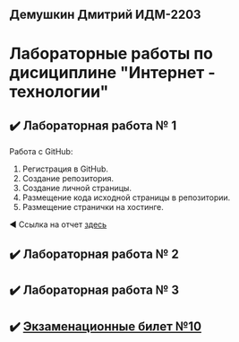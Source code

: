## Демушкин Дмитрий ИДМ-2203
#  Лабораторные работы по дисициплине "Интернет - технологии"

## ✔️ Лабораторная работа № 1

Работа с GitHub: 
1. Регистрация в GitHub.
2. Создание репозитория.
3. Создание личной страницы.
4. Размещение кода исходной страницы в репозитории.
5. Размещение странички на хостинге.


◀️ Ссылка на отчет [здесь](______________/)


## ✔️ Лабораторная работа № 2


## ✔️ Лабораторная работа № 3


## ✔️ [Экзаменационные билет №10](https://github.com/stankin/inet-2022/wiki/exam10-3)
